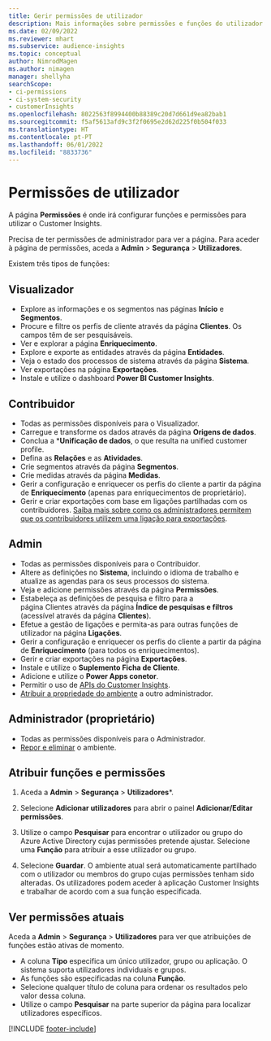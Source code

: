 ```yaml
---
title: Gerir permissões de utilizador
description: Mais informações sobre permissões e funções do utilizador.
ms.date: 02/09/2022
ms.reviewer: mhart
ms.subservice: audience-insights
ms.topic: conceptual
author: NimrodMagen
ms.author: nimagen
manager: shellyha
searchScope:
- ci-permissions
- ci-system-security
- customerInsights
ms.openlocfilehash: 8022563f8994400b88389c20d7d661d9ea82bab1
ms.sourcegitcommit: f5af5613afd9c3f2f0695e2d62d225f0b504f033
ms.translationtype: HT
ms.contentlocale: pt-PT
ms.lasthandoff: 06/01/2022
ms.locfileid: "8833736"
---
```

# <a name="user-permissions"></a>Permissões de utilizador

A página **Permissões** é onde irá configurar funções e permissões para utilizar o Customer Insights.

Precisa de ter permissões de administrador para ver a página. Para aceder à página de permissões, aceda a **Admin** > **Segurança** > **Utilizadores**.

Existem três tipos de funções:

## <a name="viewer"></a>Visualizador

- Explore as informações e os segmentos nas páginas **Início** e **Segmentos**.
- Procure e filtre os perfis de cliente através da página **Clientes**. Os campos têm de ser pesquisáveis.
- Ver e explorar a página **Enriquecimento**.
- Explore e exporte as entidades através da página **Entidades**.
- Veja o estado dos processos de sistema através da página **Sistema**.
- Ver exportações na página **Exportações**.
- Instale e utilize o dashboard **Power BI Customer Insights**.

## <a name="contributor"></a>Contribuidor

- Todas as permissões disponíveis para o Visualizador.
- Carregue e transforme os dados através da página **Origens de dados**.
- Conclua a ***Unificação de dados**, o que resulta na unified customer profile.
- Defina as **Relações** e as **Atividades**.
- Crie segmentos através da página **Segmentos**.
- Crie medidas através da página **Medidas**.
- Gerir a configuração e enriquecer os perfis do cliente a partir da página de **Enriquecimento** (apenas para enriquecimentos de proprietário).
- Gerir e criar exportações com base em ligações partilhadas com os contribuidores. [Saiba mais sobre como os administradores permitem que os contribuidores utilizem uma ligação para exportações](connections.md#allow-contributors-to-use-a-connection-for-exports).

## <a name="admin"></a>Admin

- Todas as permissões disponíveis para o Contribuidor.
- Altere as definições no **Sistema**, incluindo o idioma de trabalho e atualize as agendas para os seus processos do sistema.
- Veja e adicione permissões através da página **Permissões**.
- Estabeleça as definições de pesquisa e filtro para a página Clientes através da página **Índice de pesquisas e filtros** (acessível através da página **Clientes**).
- Efetue a gestão de ligações e permita-as para outras funções de utilizador na página **Ligações**.
- Gerir a configuração e enriquecer os perfis do cliente a partir da página de **Enriquecimento** (para todos os enriquecimentos).
- Gerir e criar exportações na página **Exportações**.
- Instale e utilize o **Suplemento Ficha de Cliente**.
- Adicione e utilize o **Power Apps conetor**.
- Permitir o uso de [APIs do Customer Insights](apis.md).
- [Atribuir a propriedade do ambiente](manage-environments.md#change-the-owner-of-an-environment) a outro administrador.

## <a name="admin-owner"></a>Administrador (proprietário)

- Todas as permissões disponíveis para o Administrador.
- [Repor e eliminar](manage-environments.md#reset-an-existing-environment-preview) o ambiente.

## <a name="assign-roles-and-permissions"></a>Atribuir funções e permissões

1. Aceda a **Admin** > **Segurança** > **Utilizadores***.

1. Selecione **Adicionar utilizadores** para abrir o painel **Adicionar/Editar permissões**.

1. Utilize o campo **Pesquisar** para encontrar o utilizador ou grupo do Azure Active Directory cujas permissões pretende ajustar. Selecione uma **Função** para atribuir a esse utilizador ou grupo.

1. Selecione **Guardar**. O ambiente atual será automaticamente partilhado com o utilizador ou membros do grupo cujas permissões tenham sido alteradas. Os utilizadores podem aceder à aplicação Customer Insights e trabalhar de acordo com a sua função especificada.

## <a name="view-current-permissions"></a>Ver permissões atuais

Aceda a **Admin** > **Segurança** > **Utilizadores** para ver que atribuições de funções estão ativas de momento.

- A coluna **Tipo** especifica um único utilizador, grupo ou aplicação. O sistema suporta utilizadores individuais e grupos.
- As funções são especificadas na coluna **Função**.
- Selecione qualquer título de coluna para ordenar os resultados pelo valor dessa coluna.
- Utilize o campo **Pesquisar** na parte superior da página para localizar utilizadores específicos.


[!INCLUDE [footer-include](includes/footer-banner.md)]
